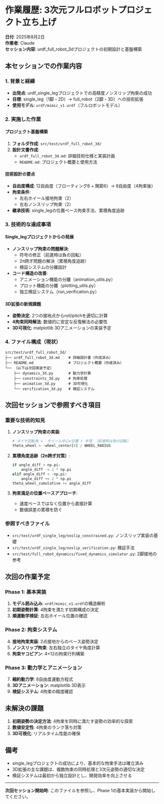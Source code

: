 # 作業履歴: 3次元フルロボットプロジェクト立ち上げ

**日付**: 2025年8月2日  
**作業者**: Claude  
**セッション内容**: urdf_full_robot_3dプロジェクトの初期設計と基盤構築

## 本セッションでの作業内容

### 1. 背景と経緯
- **出発点**: urdf_single_legプロジェクトでの高精度ノンスリップ拘束の成功
- **目標**: single_leg（1脚・2D）→ full_robot（2脚・3D）への技術拡張
- **使用モデル**: `urdf/mimic_v1.urdf`（フルロボットモデル）

### 2. 実施した作業

#### プロジェクト基盤構築
1. **フォルダ作成**: `src/test/urdf_full_robot_3d/`
2. **設計文書作成**:
   - `urdf_full_robot_3d.md`: 詳細技術仕様と実装計画
   - `README.md`: プロジェクト概要と使用方法

#### 技術設計の要点
- **自由度構成**: 12自由度（フローティング6 + 関節6）→ 8自由度（4拘束後）
- **拘束条件**: 
  - 左右ホイール接地拘束（2）
  - 左右ノンスリップ拘束（2）
- **継承技術**: single_legの位置ベース拘束手法、累積角度追跡

### 3. 技術的な達成事項

#### Single_legプロジェクトからの発展
- **ノンスリップ拘束の問題解決**: 
  - 符号の修正（前進時は負の回転）
  - 2π跨ぎ問題の解決（累積角度追跡）
  - 検証システムの分離設計
- **コード構造の改善**:
  - アニメーション機能の分離（animation_utils.py）
  - プロット機能の分離（plotting_utils.py）
  - 独立検証システム（run_verification.py）

#### 3D拡張の新規課題
- **姿勢決定**: 2つの接地点からroll/pitchを適切に計算
- **4拘束同時解法**: 数値的に安定な反復解法の必要性
- **3D可視化**: matplotlib 3Dアニメーションの実装予定

### 4. ファイル構成（現状）
```
src/test/urdf_full_robot_3d/
├── urdf_full_robot_3d.md    # 詳細設計書（作成済み）
├── README.md                # プロジェクト概要（作成済み）
└── （以下は次回実装予定）
    ├── dynamics_3d.py       # 動力学計算
    ├── constraints_3d.py    # 拘束処理
    ├── animation_3d.py      # 3D可視化
    └── verification_3d.py   # 検証システム
```

## 次回セッションで参照すべき項目

### 重要な技術的知見
1. **ノンスリップ拘束の実装**:
   ```python
   # タイヤ回転角 = -ホイール中心x位置 / 半径 （前進時は負の回転）
   theta_wheel = -wheel_center[0] / WHEEL_RADIUS
   ```

2. **累積角度追跡（2π跨ぎ対策）**:
   ```python
   if angle_diff > np.pi:
       angle_diff -= 2 * np.pi
   elif angle_diff < -np.pi:
       angle_diff += 2 * np.pi
   theta_wheel_cumulative += angle_diff
   ```

3. **拘束満足の位置ベースアプローチ**:
   - 速度ベースではなく位置から直接計算
   - 数値誤差の累積を防ぐ

### 参照すべきファイル
- `src/test/urdf_single_leg/noslip_constrained.py`: ノンスリップ実装の基礎
- `src/test/urdf_single_leg/noslip_verification.py`: 検証手法
- `src/test/full_robot_dynamics/fixed_dynamics_simulator.py`: 2脚接地の参考

## 次回の作業予定

### Phase 1: 基本実装
1. **モデル読み込み**: `urdf/mimic_v1.urdf`の構造解析
2. **初期姿勢計算**: 4拘束を満たす初期構成の決定
3. **順運動学検証**: 左右ホイール位置の確認

### Phase 2: 拘束システム
4. **接地拘束実装**: 2点接地からのベース姿勢決定
5. **ノンスリップ拘束**: 左右独立のタイヤ角度計算
6. **拘束ヤコビアン**: 4×12の拘束行列構築

### Phase 3: 動力学とアニメーション
7. **縮約動力学**: 8自由度運動方程式
8. **3Dアニメーション**: matplotlib 3D表示
9. **検証システム**: 4拘束の精度確認

## 未解決の課題

1. **初期姿勢の決定方法**: 4拘束を同時に満たす姿勢の効率的な探索
2. **数値安定性**: 4拘束のランク落ち対策
3. **3D可視化**: リアルタイム性能の確保

## 備考

- single_legプロジェクトの成功により、基本的な拘束手法は確立済み
- 3D拡張の主な課題は、複数拘束の同時処理と3次元姿勢の適切な決定
- 検証システムは最初から独立設計とし、開発効率を向上させる

---
**次回セッション開始時**: このファイルを参照し、Phase 1の基本実装から開始してください。